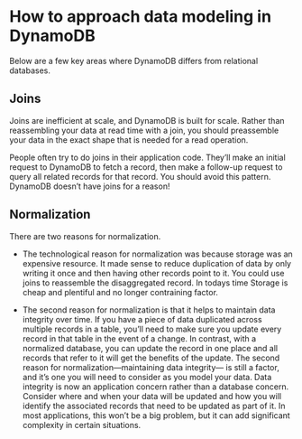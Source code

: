 # How to approach data modeling in DynamoDB

Below are a few key areas where DynamoDB differs from relational databases.

## Joins

Joins are inefficient at scale, and DynamoDB is built for scale. Rather than reassembling your data at read time with a join, you should preassemble your data in the exact shape that is needed for a read operation.

People often try to do joins in their application code. They’ll make an initial request to DynamoDB to fetch a record, then make a follow-up request to query all related records for that record. You should avoid this pattern. DynamoDB doesn’t have joins for a reason!

## Normalization

There are two reasons for normalization.
* The technological reason for normalization was because storage was an expensive resource. It made sense to reduce duplication of data by only writing it once and then having other records point to it. You could use joins to reassemble the disaggregated record. In todays time Storage is cheap and plentiful and no longer contraining factor. 

* The second reason for normalization is that it helps to maintain data integrity over time. If you have a piece of data duplicated across multiple records in a table, you’ll need to make sure you update every record in that table in the event of a change. In contrast, with a normalized database, you can update the record in one place and all records that refer to it will get the benefits of the update.
  The second reason for normalization—maintaining data integrity— is still a factor, and it’s one you will need to consider as you model your data. Data integrity is now an application concern rather than a database concern. Consider where and when your data will be updated and how you will identify the associated records that need to be updated as part of it. In most applications, this won’t be a big problem, but it can add significant complexity in certain situations.
  


  
